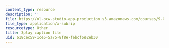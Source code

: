```yaml
---
content_type: resource
description: ''
file: https://ol-ocw-studio-app-production.s3.amazonaws.com/courses/9-04-sensory-systems-fall-2013/618cec591ce55a758f8efebcf6e2eb30_M2KHrh_fCHE.vtt
file_type: application/x-subrip
resourcetype: Other
title: 3play caption file
uid: 618cec59-1ce5-5a75-8f8e-febcf6e2eb30
---
```

